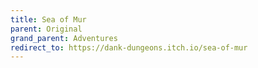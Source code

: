 ```yaml
---
title: Sea of Mur
parent: Original
grand_parent: Adventures
redirect_to: https://dank-dungeons.itch.io/sea-of-mur
---
```

